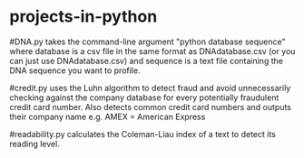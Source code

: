 # projects-in-python

#DNA.py 
takes the command-line argument "python database sequence" where database is a csv file in the same format as DNAdatabase.csv (or you can just use DNAdatabase.csv) and sequence is a text file containing the DNA sequence you want to profile.

#credit.py 
uses the Luhn algorithm to detect fraud and avoid unnecessarily checking against the company database for every potentially fraudulent credit card number. Also detects common credit card numbers and outputs their company name e.g. AMEX = American Express

#readability.py 
calculates the Coleman-Liau index of a text to detect its reading level.
